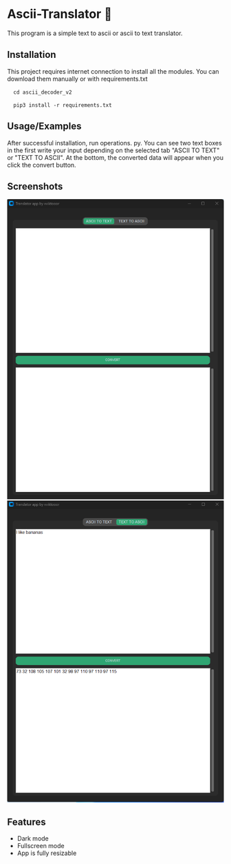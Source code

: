 
# Ascii-Translator 🚀

This program is a simple text to ascii or ascii to text translator. 


## Installation

This project requires internet connection to install all the modules. You can download them manually or with requirements.txt

```terminal
  cd ascii_decoder_v2
```
```terminal
  pip3 install -r requirements.txt
```
    
## Usage/Examples

After successful installation, run operations. py. You can see two text boxes in the first write your input depending on the selected tab "ASCII TO TEXT" or "TEXT TO ASCII". At the bottom, the converted data will appear when you click the convert button.
## Screenshots

![App Screenshot](screenshots/ss_01.png)
![App Screenshot](screenshots/ss_02.png)


## Features

- Dark mode
- Fullscreen mode
- App is fully resizable

